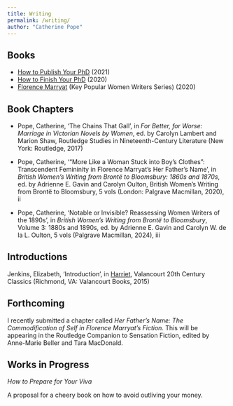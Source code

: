 ```yaml
---
title: Writing
permalink: /writing/
author: "Catherine Pope"
---
```


## Books

- [How to Publish Your PhD](https://phdprogress.com/books/how-to-publish-your-phd/) (2021)
- [How to Finish Your PhD](https://phdprogress.com/books/how-to-finish-your-phd/) (2020)
- [Florence Marryat](https://www.hive.co.uk/Product/Catherine-Pope/Florence-Marryat/23540404) (Key Popular Women Writers Series) (2020)

## Book Chapters

- Pope, Catherine, ‘The Chains That Gall’, in _For Better, for Worse: Marriage in Victorian Novels by Women_, ed. by Carolyn Lambert and Marion Shaw, Routledge Studies in Nineteenth-Century Literature (New York: Routledge, 2017)

- Pope, Catherine, ‘“More Like a Woman Stuck into Boy’s Clothes”: Transcendent Femininity in Florence Marryat’s Her Father’s Name’, in _British Women’s Writing from Brontë to Bloomsbury: 1860s and 1870s_, ed. by Adrienne E. Gavin and Carolyn Oulton, British Women’s Writing from Brontë to Bloomsbury, 5 vols (London: Palgrave Macmillan, 2020), ii

- Pope, Catherine, ‘Notable or Invisible? Reassessing Women Writers of the 1890s’, in _British Women’s Writing from Brontë to Bloomsbury_, Volume 3: 1880s and 1890s, ed. by Adrienne E. Gavin and Carolyn W. de la L. Oulton, 5 vols (Palgrave Macmillan, 2024), iii

## Introductions

Jenkins, Elizabeth, ‘Introduction’, in [Harriet](https://www.hive.co.uk/Product/Elizabeth-Jenkins/Harriet-Valancourt-20th-Century-Classics/29046419), Valancourt 20th Century Classics (Richmond, VA: Valancourt Books, 2015)

## Forthcoming

I recently submitted a chapter called _Her Father’s Name: The Commodification of Self in Florence Marryat’s Fiction_. This will be appearing in the Routledge Companion to Sensation Fiction, edited by Anne-Marie Beller and Tara MacDonald.

## Works in Progress

_How to Prepare for Your Viva_

A proposal for a cheery book on how to avoid outliving your money.
